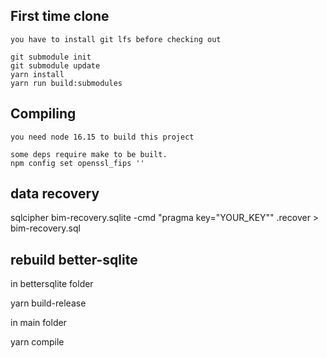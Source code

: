 
## First time clone



    you have to install git lfs before checking out 
    
    git submodule init
    git submodule update
    yarn install
    yarn run build:submodules



## Compiling
    you need node 16.15 to build this project

    some deps require make to be built.
    npm config set openssl_fips ''

    
## data recovery

sqlcipher bim-recovery.sqlite -cmd "pragma key=\"YOUR_KEY\"" .recover > bim-recovery.sql


## rebuild better-sqlite

in bettersqlite folder

yarn build-release

in main folder 

yarn compile